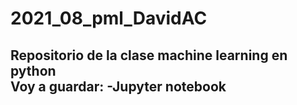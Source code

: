 # 2021_08_pml_DavidAC  
Repositorio de la clase machine learning en python  
Voy a guardar:
-Jupyter notebook
-
